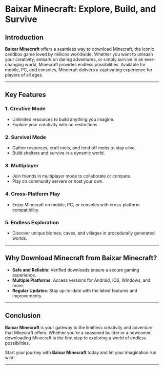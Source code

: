 # Baixar Minecraft: Explore, Build, and Survive

## Introduction

**Baixar Minecraft** offers a seamless way to download Minecraft, the iconic sandbox game loved by millions worldwide. Whether you want to unleash your creativity, embark on daring adventures, or simply survive in an ever-changing world, Minecraft provides endless possibilities. Available for mobile, PC, and consoles, Minecraft delivers a captivating experience for players of all ages.

---

## Key Features

### 1. **Creative Mode**
   - Unlimited resources to build anything you imagine.
   - Explore your creativity with no restrictions.

### 2. **Survival Mode**
   - Gather resources, craft tools, and fend off mobs to stay alive.
   - Build shelters and survive in a dynamic world.

### 3. **Multiplayer**
   - Join friends in multiplayer mode to collaborate or compete.
   - Play on community servers or host your own.

### 4. **Cross-Platform Play**
   - Enjoy Minecraft on mobile, PC, or consoles with cross-platform compatibility.

### 5. **Endless Exploration**
   - Discover unique biomes, caves, and villages in procedurally generated worlds.

---

## Why Download Minecraft from Baixar Minecraft?

- **Safe and Reliable**: Verified downloads ensure a secure gaming experience.
- **Multiple Platforms**: Access versions for Android, iOS, Windows, and more.
- **Regular Updates**: Stay up-to-date with the latest features and improvements.

---

## Conclusion

**Baixar Minecraft** is your gateway to the limitless creativity and adventure that Minecraft offers. Whether you're a seasoned builder or a newcomer, downloading Minecraft is the first step to exploring a world of endless possibilities.

Start your journey with **Baixar Minecraft** today and let your imagination run wild!

---